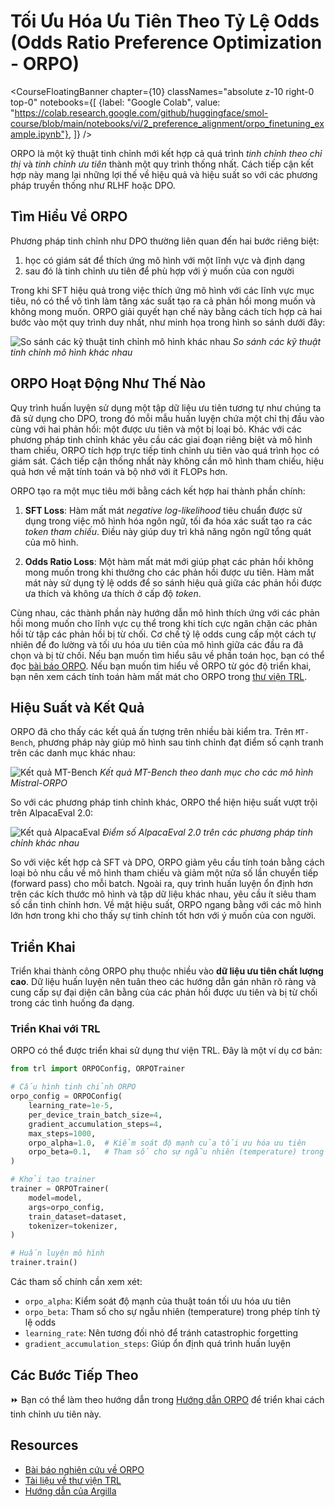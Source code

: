 # Tối Ưu Hóa Ưu Tiên Theo Tỷ Lệ Odds (Odds Ratio Preference Optimization - ORPO)

<CourseFloatingBanner chapter={10}
  classNames="absolute z-10 right-0 top-0"
  notebooks={[
    {label: "Google Colab", value: "https://colab.research.google.com/github/huggingface/smol-course/blob/main/notebooks/vi/2_preference_alignment/orpo_finetuning_example.ipynb"},
]} />

ORPO là một kỹ thuật tinh chỉnh mới kết hợp cả quá trình *tinh chỉnh theo chỉ thị* và *tinh chỉnh ưu tiên* thành một quy trình thống nhất. Cách tiếp cận kết hợp này mang lại những lợi thế về hiệu quả và hiệu suất so với các phương pháp truyền thống như RLHF hoặc DPO.

## Tìm Hiểu Về ORPO

Phương pháp tinh chỉnh như DPO thường liên quan đến hai bước riêng biệt:
1) học có giám sát để thích ứng mô hình với một lĩnh vực và định dạng
2) sau đó là tinh chỉnh ưu tiên để phù hợp với ý muốn của con người

Trong khi SFT hiệu quả trong việc thích ứng mô hình với các lĩnh vực mục tiêu, nó có thể vô tình làm tăng xác suất tạo ra cả phản hồi mong muốn và không mong muốn. ORPO giải quyết hạn chế này bằng cách tích hợp cả hai bước vào một quy trình duy nhất, như minh họa trong hình so sánh dưới đây:

![So sánh các kỹ thuật tinh chỉnh mô hình khác nhau](https://argilla.io/images/blog/mantisnlp-rlhf/part-8-alignments.png)
*So sánh các kỹ thuật tinh chỉnh mô hình khác nhau*

## ORPO Hoạt Động Như Thế Nào

Quy trình huấn luyện sử dụng một tập dữ liệu ưu tiên tương tự như chúng ta đã sử dụng cho DPO, trong đó mỗi mẫu huấn luyện chứa một chỉ thị đầu vào cùng với hai phản hồi: một được ưu tiên và một bị loại bỏ. Khác với các phương pháp tinh chỉnh khác yêu cầu các giai đoạn riêng biệt và mô hình tham chiếu, ORPO tích hợp trực tiếp tinh chỉnh ưu tiên vào quá trình học có giám sát. Cách tiếp cận thống nhất này không cần mô hình tham chiếu, hiệu quả hơn về mặt tính toán và bộ nhớ với ít FLOPs hơn.

ORPO tạo ra một mục tiêu mới bằng cách kết hợp hai thành phần chính:

1. **SFT Loss**: Hàm mất mát *negative log-likelihood* tiêu chuẩn được sử dụng trong việc mô hình hóa ngôn ngữ, tối đa hóa xác suất tạo ra các *token tham chiếu*. Điều này giúp duy trì khả năng ngôn ngữ tổng quát của mô hình.

2. **Odds Ratio Loss**:  Một hàm mất mát mới giúp phạt các phản hồi không mong muốn trong khi thưởng cho các phản hồi được ưu tiên. Hàm mất mát này sử dụng tỷ lệ odds để so sánh hiệu quả giữa các phản hồi được ưa thích và không ưa thích ở cấp độ *token*.

Cùng nhau, các thành phần này hướng dẫn mô hình thích ứng với các phản hồi mong muốn cho lĩnh vực cụ thể trong khi tích cực ngăn chặn các phản hồi từ tập các phản hồi bị từ chối. Cơ chế tỷ lệ odds cung cấp một cách tự nhiên để đo lường và tối ưu hóa ưu tiên của mô hình giữa các đầu ra đã chọn và bị từ chối. Nếu bạn muốn tìm hiểu sâu về phần toán học, bạn có thể đọc [bài báo ORPO](https://arxiv.org/abs/2403.07691). Nếu bạn muốn tìm hiểu về ORPO từ góc độ triển khai, bạn nên xem cách tính toán hàm mất mát cho ORPO trong [thư viện TRL](https://github.com/huggingface/trl/blob/b02189aaa538f3a95f6abb0ab46c0a971bfde57e/trl/trainer/orpo_trainer.py#L660).

## Hiệu Suất và Kết Quả

ORPO đã cho thấy các kết quả ấn tượng trên nhiều bài kiểm tra. Trên `MT-Bench`, phương pháp này giúp mô hình sau tinh chỉnh đạt điểm số cạnh tranh trên các danh mục khác nhau:

![Kết quả MT-Bench](https://argilla.io/images/blog/mantisnlp-rlhf/part-8-mtbench.png)
*Kết quả MT-Bench theo danh mục cho các mô hình Mistral-ORPO*

So với các phương pháp tinh chỉnh khác, ORPO thể hiện hiệu suất vượt trội trên AlpacaEval 2.0:

![Kết quả AlpacaEval](https://argilla.io/images/blog/mantisnlp-rlhf/part-8-winrate.png)
*Điểm số AlpacaEval 2.0 trên các phương pháp tinh chỉnh khác nhau*

So với việc kết hợp cả SFT và DPO, ORPO giảm yêu cầu tính toán bằng cách loại bỏ nhu cầu về mô hình tham chiếu và giảm một nửa số lần chuyển tiếp (forward pass) cho mỗi batch. Ngoài ra, quy trình huấn luyện ổn định hơn trên các kích thước mô hình và tập dữ liệu khác nhau, yêu cầu ít siêu tham số cần tinh chỉnh hơn. Về mặt hiệu suất, ORPO ngang bằng với các mô hình lớn hơn trong khi cho thấy sự tinh chỉnh tốt hơn với ý muốn của con người.

## Triển Khai 

Triển khai thành công ORPO phụ thuộc nhiều vào **dữ liệu ưu tiên chất lượng cao**. Dữ liệu huấn luyện nên tuân theo các hướng dẫn gán nhãn rõ ràng và cung cấp sự đại diện cân bằng của các phản hồi được ưu tiên và bị từ chối trong các tình huống đa dạng. 

### Triển Khai với TRL

ORPO có thể được triển khai sử dụng thư viện TRL. Đây là một ví dụ cơ bản:

```python
from trl import ORPOConfig, ORPOTrainer

# Cấu hình tinh chỉnh ORPO
orpo_config = ORPOConfig(
    learning_rate=1e-5,
    per_device_train_batch_size=4,
    gradient_accumulation_steps=4,
    max_steps=1000,
    orpo_alpha=1.0,  # Kiểm soát độ mạnh của tối ưu hóa ưu tiên
    orpo_beta=0.1,   # Tham số cho sự ngẫu nhiên (temperature) trong tính tỷ lệ odds
)

# Khởi tạo trainer
trainer = ORPOTrainer(
    model=model,
    args=orpo_config,
    train_dataset=dataset,
    tokenizer=tokenizer,
)

# Huấn luyện mô hình
trainer.train()
```

Các tham số chính cần xem xét:

- `orpo_alpha`: Kiểm soát độ mạnh của thuật toán tối ưu hóa ưu tiên
- `orpo_beta`: Tham số cho sự ngẫu nhiên (temperature) trong phép tính tỷ lệ odds
- `learning_rate`: Nên tương đối nhỏ để tránh catastrophic forgetting
- `gradient_accumulation_steps`: Giúp ổn định quá trình huấn luyện

## Các Bước Tiếp Theo

⏩ Bạn có thể làm theo hướng dẫn trong [Hướng dẫn ORPO](../../../notebooks/vi/2_preference_alignment/orpo_tutorial.ipynb) để triển khai cách tinh chỉnh ưu tiên này.

## Resources
- [Bài báo nghiên cứu về ORPO](https://arxiv.org/abs/2403.07691)
- [Tài liệu về thư viện TRL](https://huggingface.co/docs/trl/index)
- [Hướng dẫn của Argilla](https://argilla.io/blog/mantisnlp-rlhf-part-8/) 